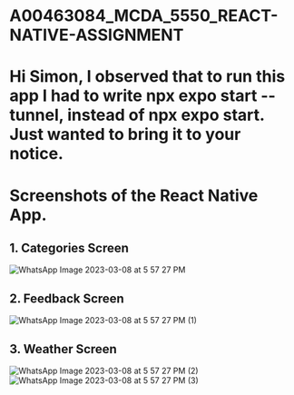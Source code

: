 # A00463084_MCDA_5550_REACT-NATIVE-ASSIGNMENT

# Hi Simon, I observed that to run this app I had to write npx expo start --tunnel, instead of npx expo start. Just wanted to bring it to your notice.

# Screenshots of the React Native App.

## 1. Categories Screen

![WhatsApp Image 2023-03-08 at 5 57 27 PM](https://user-images.githubusercontent.com/113076563/223860018-86e4f8d9-e175-4b6b-9b59-f1a8c28bc05a.jpeg)


## 2. Feedback Screen

![WhatsApp Image 2023-03-08 at 5 57 27 PM (1)](https://user-images.githubusercontent.com/113076563/223860037-d3408599-5a3b-4d63-bf60-74fb10caf0a6.jpeg)


## 3. Weather Screen

![WhatsApp Image 2023-03-08 at 5 57 27 PM (2)](https://user-images.githubusercontent.com/113076563/223860060-9f44314c-e0a5-4a2c-9e36-8a498ad7c4e1.jpeg)
![WhatsApp Image 2023-03-08 at 5 57 27 PM (3)](https://user-images.githubusercontent.com/113076563/223860069-ba6459bf-6f56-49a5-84f5-a4025c00f5a5.jpeg)

